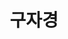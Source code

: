 ---
layout: hubs
key: Q12585524
title: 구자경
name: 구자경
image: 
description: 대한민국의 기업인
score: 3.763351596657258e-05
degree: 4
---